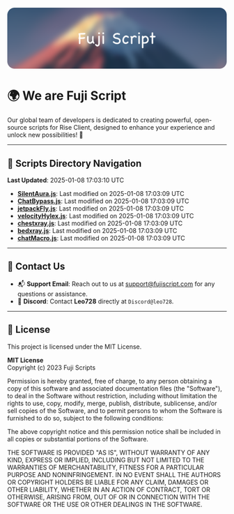 ![Banner](.github/b.webp)

# 🌍 **We are Fuji Script**

Our global team of developers is dedicated to creating powerful, open-source scripts for Rise Client, designed to enhance your experience and unlock new possibilities! 🌟

---
<!-- SCRIPTS_NAVIGATION_START -->
## 📂 **Scripts Directory Navigation**

**Last Updated**: 2025-01-08 17:03:10 UTC

- **[SilentAura.js](scripts/SilentAura.js)**: Last modified on 2025-01-08 17:03:09 UTC
- **[ChatBypass.js](scripts/ChatBypass.js)**: Last modified on 2025-01-08 17:03:09 UTC
- **[jetpackFly.js](scripts/jetpackFly.js)**: Last modified on 2025-01-08 17:03:09 UTC
- **[velocityHylex.js](scripts/velocityHylex.js)**: Last modified on 2025-01-08 17:03:09 UTC
- **[chestxray.js](scripts/chestxray.js)**: Last modified on 2025-01-08 17:03:09 UTC
- **[bedxray.js](scripts/bedxray.js)**: Last modified on 2025-01-08 17:03:09 UTC
- **[chatMacro.js](scripts/chatMacro.js)**: Last modified on 2025-01-08 17:03:09 UTC

<!-- SCRIPTS_NAVIGATION_END -->

---

## 💬 **Contact Us**  
- 📬 **Support Email**: Reach out to us at [support@fujiscript.com](mailto:support@fujiscript.com) for any questions or assistance.  
- 💬 **Discord**: Contact **Leo728** directly at `Discord@leo728`.

---

## 📜 **License**

This project is licensed under the MIT License.  

**MIT License**  
Copyright (c) 2023 Fuji Scripts  

Permission is hereby granted, free of charge, to any person obtaining a copy of this software and associated documentation files (the "Software"), to deal in the Software without restriction, including without limitation the rights to use, copy, modify, merge, publish, distribute, sublicense, and/or sell copies of the Software, and to permit persons to whom the Software is furnished to do so, subject to the following conditions:  

The above copyright notice and this permission notice shall be included in all copies or substantial portions of the Software.  

THE SOFTWARE IS PROVIDED "AS IS", WITHOUT WARRANTY OF ANY KIND, EXPRESS OR IMPLIED, INCLUDING BUT NOT LIMITED TO THE WARRANTIES OF MERCHANTABILITY, FITNESS FOR A PARTICULAR PURPOSE AND NONINFRINGEMENT. IN NO EVENT SHALL THE AUTHORS OR COPYRIGHT HOLDERS BE LIABLE FOR ANY CLAIM, DAMAGES OR OTHER LIABILITY, WHETHER IN AN ACTION OF CONTRACT, TORT OR OTHERWISE, ARISING FROM, OUT OF OR IN CONNECTION WITH THE SOFTWARE OR THE USE OR OTHER DEALINGS IN THE SOFTWARE.  
